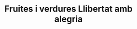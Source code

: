 ---
title: "Fruites i verdures Llibertat amb alegria"
url: /reus/fruites-i-verdures-llibertat-amb-alegria/
shop: Gemüse & Obst
---